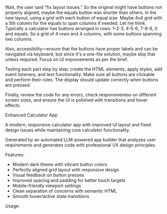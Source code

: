 
Wait, the user said "fix layout issues." So the original might have buttons not properly aligned, maybe the equals button was shorter than others. In the new layout, using a grid with each button of equal size. Maybe 4x4 grid with a 5th column for the equals to span columns if needed. Let me think. Typically a calculator has buttons arranged in rows: 1-2-3, 4-5-6, 7-8-9, 0 and equals. So a grid of 4 rows and 4 columns, with some buttons spanning two columns.

Also, accessibility—ensure that the buttons have proper labels and can be navigated via keyboard, but since it's a one-file solution, maybe skip that unless required. Focus on UI improvements as per the brief.

Testing each part step by step: create the HTML elements, apply styles, add event listeners, and test functionality. Make sure all buttons are clickable and perform their roles. The display should update correctly when buttons are pressed.

Finally, review the code for any errors, check responsiveness on different screen sizes, and ensure the UI is polished with transitions and hover effects.
</think>

Enhanced Calculator App

A modern, responsive calculator app with improved UI layout and fixed design issues while maintaining core calculator functionality.

Generated by an automated LLM-powered app builder that analyzes user requirements and generates code with professional UX design principles.

Features:
- Modern dark theme with vibrant button colors
- Perfectly aligned grid layout with responsive design
- Visual feedback on button presses
- Improved spacing and padding for better touch targets
- Mobile-friendly viewport settings
- Clean separation of concerns with semantic HTML
- Smooth hover/active state transitions

Usage:
